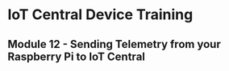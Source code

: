 # IoT Central Device Training
## Module 12 - Sending Telemetry from your Raspberry Pi to IoT Central
